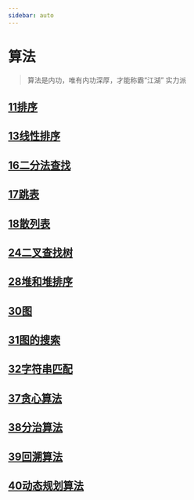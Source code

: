 ```yaml
---
sidebar: auto
---
```

# 算法
> 算法是内功，唯有内功深厚，才能称霸“江湖” 实力派

## [11排序](./11排序/)

## [13线性排序](./13线性排序/)

## [16二分法查找](./16二分法查找/)

## [17跳表](./17跳表/)

## [18散列表](./18散列表/)

## [24二叉查找树](./24二叉查找树/)

## [28堆和堆排序](./28堆和堆排序/)

## [30图](./30图/)

## [31图的搜索](./31图的搜索/)

## [32字符串匹配](./32字符串匹配/)

## [37贪心算法](./37贪心算法/)

## [38分治算法](./38分治算法/)

## [39回溯算法](./39回溯算法/)

## [40动态规划算法](./40动态规划算法/)
